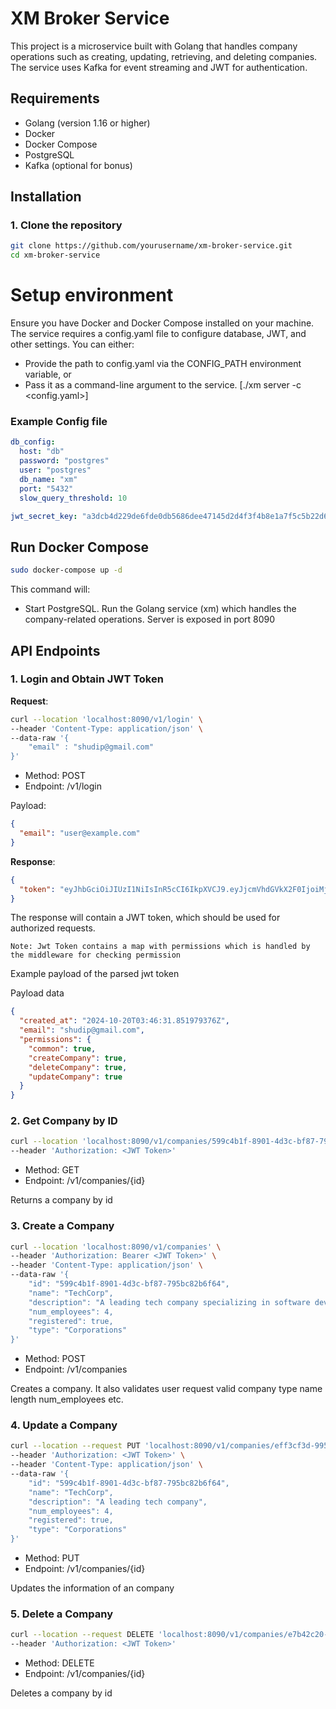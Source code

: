 # XM Broker Service

This project is a microservice built with Golang that handles company operations such as creating, updating, retrieving, and deleting companies. The service uses Kafka for event streaming and JWT for authentication.

## Requirements

- Golang (version 1.16 or higher)
- Docker
- Docker Compose
- PostgreSQL
- Kafka (optional for bonus)

## Installation

### 1. Clone the repository

```bash
git clone https://github.com/yourusername/xm-broker-service.git
cd xm-broker-service
```

# Setup environment

Ensure you have Docker and Docker Compose installed on your machine. The service requires a config.yaml file to configure database, JWT, and other settings. You can either:

- Provide the path to config.yaml via the CONFIG_PATH environment variable, or
- Pass it as a command-line argument to the service. [./xm server -c <config.yaml>]

### Example Config file

```yaml
db_config:
  host: "db"
  password: "postgres"
  user: "postgres"
  db_name: "xm"
  port: "5432"
  slow_query_threshold: 10

jwt_secret_key: "a3dcb4d229de6fde0db5686dee47145d2d4f3f4b8e1a7f5c5b22d6a9f6142f37"
```

## Run Docker Compose

```bash
sudo docker-compose up -d
```

This command will:

- Start PostgreSQL.
  Run the Golang service (xm) which handles the company-related operations. Server is exposed in port 8090

## API Endpoints

### 1. Login and Obtain JWT Token

**Request**:

```bash
curl --location 'localhost:8090/v1/login' \
--header 'Content-Type: application/json' \
--data-raw '{
    "email" : "shudip@gmail.com"
}'
```

- Method: POST
- Endpoint: /v1/login

Payload:

```json
{
  "email": "user@example.com"
}
```

**Response**:

```json
{
  "token": "eyJhbGciOiJIUzI1NiIsInR5cCI6IkpXVCJ9.eyJjcmVhdGVkX2F0IjoiMjAyNC0xMC0yMFQwMzo0NjozMS44NTE5NzkzNzZaIiwiZW1haWwiOiJzaHVkaXBAZ21haWwuY29tIiwicGVybWlzc2lvbnMiOnsiY29tbW9uIjp0cnVlLCJjcmVhdGVDb21wYW55Ijp0cnVlLCJkZWxldGVDb21wYW55Ijp0cnVlLCJ1cGRhdGVDb21wYW55Ijp0cnVlfX0.kkv5PhdC33Ow9Z0pZkcql_0C0zm9rys-Ypgck0tcd2o"
}
```

The response will contain a JWT token, which should be used for authorized requests.

```
Note: Jwt Token contains a map with permissions which is handled by the middleware for checking permission
```

Example payload of the parsed jwt token

Payload data

```json
{
  "created_at": "2024-10-20T03:46:31.851979376Z",
  "email": "shudip@gmail.com",
  "permissions": {
    "common": true,
    "createCompany": true,
    "deleteCompany": true,
    "updateCompany": true
  }
}
```

### 2. Get Company by ID

```bash
curl --location 'localhost:8090/v1/companies/599c4b1f-8901-4d3c-bf87-795bc82b6f64' \
--header 'Authorization: <JWT Token>'
```

- Method: GET
- Endpoint: /v1/companies/{id}

Returns a company by id

### 3. Create a Company

```bash
curl --location 'localhost:8090/v1/companies' \
--header 'Authorization: Bearer <JWT Token>' \
--header 'Content-Type: application/json' \
--data-raw '{
    "id": "599c4b1f-8901-4d3c-bf87-795bc82b6f64",
    "name": "TechCorp",
    "description": "A leading tech company specializing in software development and cloud solutions.",
    "num_employees": 4,
    "registered": true,
    "type": "Corporations"
}'
```

- Method: POST
- Endpoint: /v1/companies

Creates a company. It also validates user request valid company type name length num_employees etc.

### 4. Update a Company

```bash
curl --location --request PUT 'localhost:8090/v1/companies/eff3cf3d-9959-40b8-9659-f56bc84d60d5' \
--header 'Authorization: <JWT Token>' \
--header 'Content-Type: application/json' \
--data-raw '{
    "id": "599c4b1f-8901-4d3c-bf87-795bc82b6f64",
    "name": "TechCorp",
    "description": "A leading tech company",
    "num_employees": 4,
    "registered": true,
    "type": "Corporations"
}'
```

- Method: PUT
- Endpoint: /v1/companies/{id}

Updates the information of an company

### 5. Delete a Company

```bash
curl --location --request DELETE 'localhost:8090/v1/companies/e7b42c20-cb00-43f4-8192-2ce7413e4d65' \
--header 'Authorization: <JWT Token>'
```

- Method: DELETE
- Endpoint: /v1/companies/{id}

Deletes a company by id
